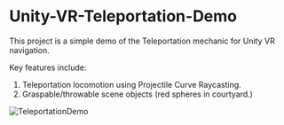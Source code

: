# Unity-VR-Teleportation-Demo
This project is a simple demo of the Teleportation mechanic for Unity VR navigation.

Key features include: 
1. Teleportation locomotion using Projectile Curve Raycasting.
1. Graspable/throwable scene objects (red spheres in courtyard.)

![TeleportationDemo](https://user-images.githubusercontent.com/1779628/167310792-ff39a001-fe2f-4e9d-a23e-0effbac8a2bc.png)
